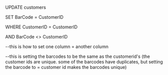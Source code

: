 UPDATE customers

SET BarCode = CustomerID

WHERE CustomerID = CustomerID

AND BarCode <> CustomerID


--this is how to set one column = another column

--this is setting the barcodes to be the same as the customerid's (the customer ids are unique. some of the barcodes have duplicates, but setting the barcode to = customer id makes the barcodes unique)

